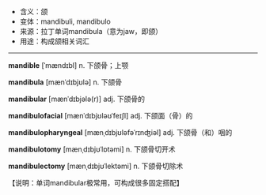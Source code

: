 - <span class="definition">含义：颌</span>
- <span class="definition">变体：mandibuli, mandibulo</span>
- <span class="definition">来源：拉丁单词mandibula（意为jaw，即颌）</span>
- <span class="definition">用途：构成颌相关词汇</span>


---


<span class="vocabulary">**mandible**</span> [ˈmændɪbl] n. 下颌骨；上颚

<span class="vocabulary">**mandibula**</span> [mænˈdɪbjʊlə] n. 下颌骨

<span class="vocabulary">**mandibular**</span> [mænˈdɪbjələ(r)] adj. 下颌骨的

<span class="vocabulary">**mandibulofacial**</span> [mænˈdɪbjʊləʊˈfeɪʃl] adj. 下颌面（骨）的

<span class="vocabulary">**mandibulopharyngeal**</span> [mænˌdɪbjʊləfəˈrɪnʤiəl] adj. 下颌骨（和）咽的

<span class="vocabulary">**mandibulotomy**</span> [mænˌdɪbjʊˈlɒtəmi] n. 下颌骨切开术

<span class="vocabulary">**mandibulectomy**</span> [mænˌdɪbjʊˈlektəmi] n. 下颌骨切除术

【说明：单词mandibular极常用，可构成很多固定搭配】
